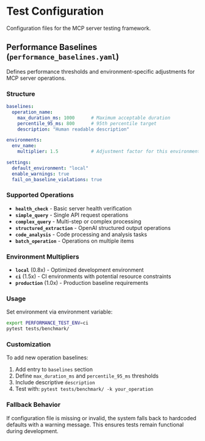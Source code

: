 # Test Configuration

Configuration files for the MCP server testing framework.

## Performance Baselines (`performance_baselines.yaml`)

Defines performance thresholds and environment-specific adjustments for MCP server operations.

### Structure

```yaml
baselines:
  operation_name:
    max_duration_ms: 1000      # Maximum acceptable duration
    percentile_95_ms: 800      # 95th percentile target
    description: "Human readable description"

environments:
  env_name:
    multiplier: 1.5            # Adjustment factor for this environment

settings:
  default_environment: "local"
  enable_warnings: true
  fail_on_baseline_violations: true
```

### Supported Operations

- **`health_check`** - Basic server health verification
- **`simple_query`** - Single API request operations  
- **`complex_query`** - Multi-step or complex processing
- **`structured_extraction`** - OpenAI structured output operations
- **`code_analysis`** - Code processing and analysis tasks
- **`batch_operation`** - Operations on multiple items

### Environment Multipliers

- **`local`** (0.8x) - Optimized development environment
- **`ci`** (1.5x) - CI environments with potential resource constraints
- **`production`** (1.0x) - Production baseline requirements

### Usage

Set environment via environment variable:
```bash
export PERFORMANCE_TEST_ENV=ci
pytest tests/benchmark/
```

### Customization

To add new operation baselines:

1. Add entry to `baselines` section
2. Define `max_duration_ms` and `percentile_95_ms` thresholds
3. Include descriptive `description`
4. Test with: `pytest tests/benchmark/ -k your_operation`

### Fallback Behavior

If configuration file is missing or invalid, the system falls back to hardcoded defaults with a warning message. This ensures tests remain functional during development.